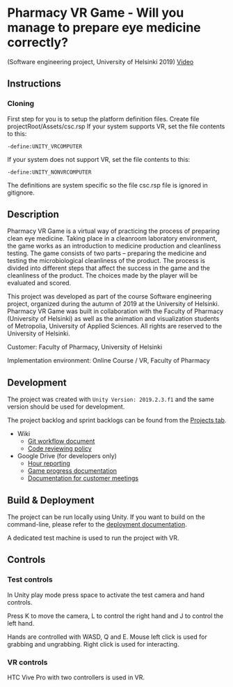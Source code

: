 # Pharmacy VR Game - Will you manage to prepare eye medicine correctly?

(Software engineering project, University of Helsinki 2019)
[Video](https://youtu.be/pIKCZFZo2UA)

## Instructions

### Cloning

First step for you is to setup the platform definition files. Create file  projectRoot/Assets/csc.rsp
If your system supports VR, set the file contents to this:
```
-define:UNITY_VRCOMPUTER
```
If your system does not support VR, set the file contents to this:
```
-define:UNITY_NONVRCOMPUTER
```

The definitions are system specific so the file csc.rsp file is ignored in gitignore.

## Description

Pharmacy VR Game is a virtual way of practicing the process of preparing clean eye medicine. Taking place in a cleanroom laboratory environment, the game works as an introduction to medicine production and cleanliness testing. The game consists of two parts – preparing the medicine and testing the microbiological cleanliness of the product. The process is divided into different steps that affect the success in the game and the cleanliness of the product. The choices made by the player will be evaluated and scored.

This project was developed as part of the course Software engineering project, organized during the autumn of 2019 at the University of Helsinki. Pharmacy VR Game was built in collaboration with the Faculty of Pharmacy (University of Helsinki) as well as the animation and visualization students of Metropolia, University of Applied Sciences. All rights are reserved to the University of Helsinki.

Customer: Faculty of Pharmacy, University of Helsinki

Implementation environment: Online Course / VR, Faculty of Pharmacy

## Development

The project was created with `Unity Version: 2019.2.3.f1` and the same version should be used for development.

The project backlog and sprint backlogs can be found from the [Projects tab](https://github.com/ohtuprojekti-farmasia/farmasia-vr/projects).

- Wiki
  - [Git workflow document](https://github.com/ohtuprojekti-farmasia/farmasia-vr/wiki/Git)
  - [Code reviewing policy](https://github.com/ohtuprojekti-farmasia/farmasia-vr/wiki/Code-Review)
- Google Drive (for developers only)
  - [Hour reporting](https://docs.google.com/spreadsheets/d/172n3x7qiSKR59cWD9qFkiI0BeyIeioPuUemOGYUafxo)
  - [Game progress documentation](https://drive.google.com/drive/folders/15dfxnX83RKYnoJctVRlVwDZz04T9ufm9)
  - [Documentation for customer meetings](https://drive.google.com/drive/folders/1bOcsczs5CZJoa-Yq4EV9SUukr1nqUTt_)

## Build & Deployment

The project can be run locally using Unity. If you want to build on the command-line, please refer to the [deployment documentation](https://github.com/ohtuprojekti-farmasia/farmasia-vr/wiki/Deployment).

A dedicated test machine is used to run the project with VR.

## Controls

### Test controls

In Unity play mode press space to activate the test camera and hand controls.

Press K to move the camera, L to control the right hand and J to control the left hand.

Hands are controlled with WASD, Q and E. Mouse left click is used for grabbing and ungrabbing. Right click is used for interacting.

### VR controls

HTC Vive Pro with two controllers is used in VR.
